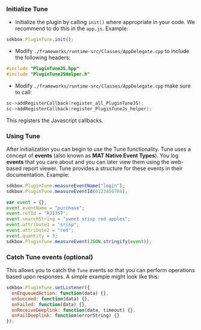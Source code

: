 ### Initialize Tune
* Initialize the plugin by calling `init()` where appropriate in your code. We
recommend to do this in the `app.js`. Example:
```javascript
sdkbox.PluginTune.init();
```

* Modify `./frameworks/runtime-src/Classes/AppDelegate.cpp` to include the following headers:
```cpp
#include "PluginTuneJS.hpp"
#include "PluginTuneJSHelper.h"
```

* Modify `./frameworks/runtime-src/Classes/AppDelegate.cpp` make sure to call:
```cpp
sc->addRegisterCallback(register_all_PluginTuneJS);
sc->addRegisterCallback(register_PluginTuneJs_helper);
```
This registers the Javascript callbacks.

### Using Tune
After initialization you can begin to use the Tune functionality. Tune uses a concept of __events__ (also known as __MAT Native Event Types__). You log __events__ that you care about and you can later view them using the web-based report viewer. Tune provides a structure for these events in their documentation. Example:
```javascript
sdkbox.PluginTune.measureEventName("login");
sdkbox.PluginTune.measureEventId(0123456789);

var event = {};
event.eventName = "purchase";
event.refId = "RJ1357";
event.searchString = "sweet srisp red apples";
event.attribute1 = "srisp";
event.attribute2 = "red";
event.quantity = 3;
sdkbox.PluginTune.measureEvent(JSON.stringify(event));
```

### Catch Tune events (optional)
This allows you to catch the `Tune` events so that you can perform operations based upon responses. A simple example might look like this:
```javascript
sdkbox.PluginTune.setListener({
  onEnqueuedAction: function(data) {},
  onSucceed: function(data) {},
  onFailed: function(data) {},
  onReceiveDeeplink: function(data, timeout) {},
  onFailDeeplink: function(errorString) {}
});
```
